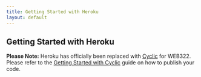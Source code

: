 ```yaml
---
title: Getting Started with Heroku
layout: default
---
```


## Getting Started with Heroku

**Please Note:** Heroku has officially been replaced with [Cyclic](https://www.cyclic.sh/) for WEB322.  Please refer to the [Getting Started with Cyclic](https://sictweb.github.io/web322/getting-started-with-cyclic) guide on how to publish your code.

